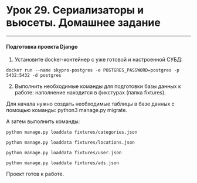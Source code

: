 # Урок 29. Сериализаторы и вьюсеты. Домашнее задание
***

#### Подготовка проекта Django

1. Установите docker-контейнер с уже готовой и настроенной СУБД:
```
docker run --name skypro-postgres -e POSTGRES_PASSWORD=postgres -p 5432:5432 -d postgres
```

2. Выполнить необходимые команды для подготовки базы данных к работе:
наполнение находится в фикстурах (папка fixtures).

Для начала нужно создать необходимые таблицы в базе данных с помощью команды:
python3 manage.py migrate.

А затем выполнить команды:

```
python manage.py loaddata fixtures/categories.json

python manage.py loaddata fixtures/locations.json

python manage.py loaddata fixtures/user.json

python manage.py loaddata fixtures/ads.json
```
Проект готов к работе.



